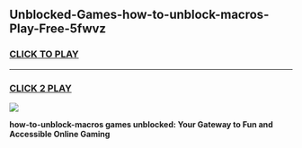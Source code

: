 
## Unblocked-Games-how-to-unblock-macros-Play-Free-5fwvz
<h3>
<a href="https://premium76.site?title=how-to-unblock-macros&ref=20M">CLICK TO PLAY</a></h3>
<hr>

<h3>
<a href="https://premium76.site?title=how-to-unblock-macros&ref=20M">CLICK 2 PLAY</a>
  
</h3>

<a href="https://premium76.site?title=how-to-unblock-macros&ref=19M"><img src="https://clearcache.store/games.png"></a>


**how-to-unblock-macros games unblocked: Your Gateway to Fun and Accessible Online Gaming**
